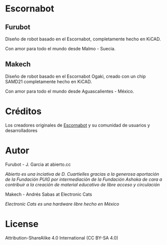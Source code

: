 # Escornabot


## Furubot

Diseño de robot basado en el Escornabot, completamente hecho en KiCAD. 

Con amor para todo el mundo desde Malmo - Suecia.

## Makech
Diseño de robot basado en el Escornabot Ogaki, creado con un chip SAMD21 completamente hecho en KiCAD. 

Con amor para todo el mundo desde Aguascalientes - México.


# Créditos

Los creadores originales de [Escornabot](www.escornabot.com) y su comunidad de usuarios y desarrolladores 

# Autor

Furubot - J. Garcia at abierto.cc

_Abierto es una inciativa de D. Cuartielles gracias a la generosa aportación de la Fundación PUIG por intermediación de la Fundación Ashoka de cara a contribuir a la creación de material educativo de libre acceso y circulación_

Makech - Andrés Sabas at Electronic Cats

_Electronic Cats es una hardware libre hecho en México_

# License

Attribution-ShareAlike 4.0 International (CC BY-SA 4.0)


